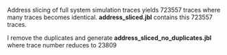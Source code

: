 Address slicing of full system simulation traces yields 723557 traces where many traces becomes identical.
__address_sliced.jbl__ contains this 723557 traces.

I remove the duplicates and generate __address_sliced_no_duplicates.jbl__ where trace number reduces to 23809